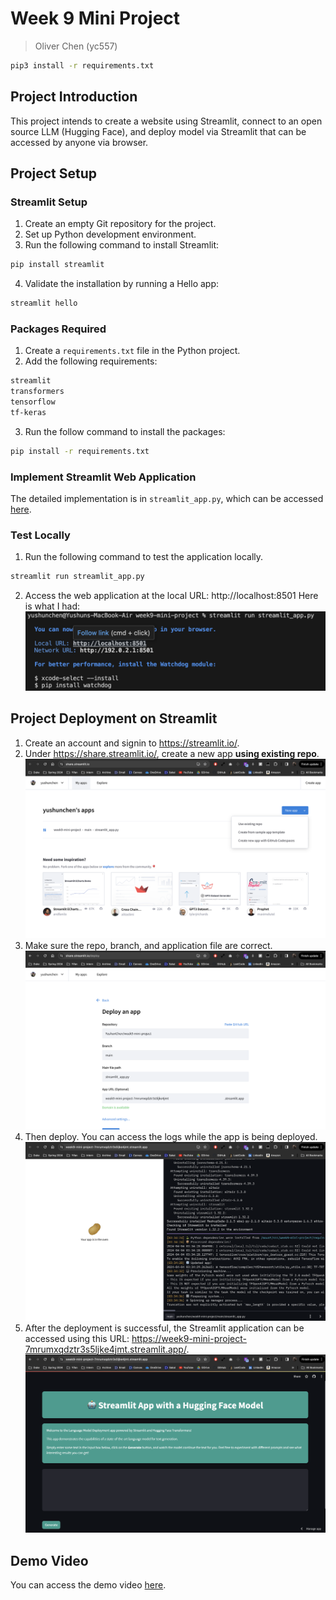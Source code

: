 # Week 9 Mini Project
> Oliver Chen (yc557)

```bash
pip3 install -r requirements.txt
```

## Project Introduction
This project intends to create a website using Streamlit, connect to an open source LLM (Hugging Face), and deploy model via Streamlit  that can be accessed by anyone via browser.

## Project Setup
### Streamlit Setup
1. Create an empty Git repository for the project.
2. Set up Python development environment.
3. Run the following command to install Streamlit:
```bash
pip install streamlit
```
4. Validate the installation by running a Hello app:
```bash
streamlit hello
```

### Packages Required
1. Create a `requirements.txt` file in the Python project.
2. Add the following requirements:
```txt
streamlit 
transformers
tensorflow
tf-keras
```
3. Run the follow command to install the packages:
```bash
pip install -r requirements.txt
```
### Implement Streamlit Web Application
The detailed implementation is in `streamlit_app.py`, which can be accessed [here](./streamlit_app.py).

### Test Locally
1. Run the following command to test the application locally.
```bash
streamlit run streamlit_app.py
```
2. Access the web application at the local URL: http://localhost:8501
Here is what I had:
![11](./images/11.png)

## Project Deployment on Streamlit

1. Create an account and signin to https://streamlit.io/.
2. Under https://share.streamlit.io/, create a new app **using existing repo**.
![1](./images/1.png)
3. Make sure the repo, branch, and application file are correct. 
![2](./images/2.png)
4. Then deploy. You can access the logs while the app is being deployed.
![3](./images/3.png)
5. After the deployment is successful, the Streamlit application can be accessed using this URL: https://week9-mini-project-7mrumxqdztr3s5ljke4jmt.streamlit.app/.
![4](./images/4.png)

## Demo Video
You can access the demo video [here](./images/demo.mp4).